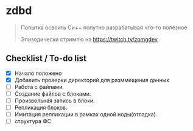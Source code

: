# zdbd

> 
> Попытка освоить Си++ попутно разрабатывая что-то полезное
> 
> Эпизодически стримлю на https://twitch.tv/zomgdev
>

## Checklist / To-do list
- [x] Начало положено 
- [x] Добавить проверки директорий для разммещения данных
- [ ] Работа с файлами. 
- [ ] Создание файлов с блоками.
- [ ] Произвольная запись в блоки.
- [ ] Репликация блоков.
- [ ] Имитация репликации в рамках одной ноды(отладка).
- [ ] структура ФС